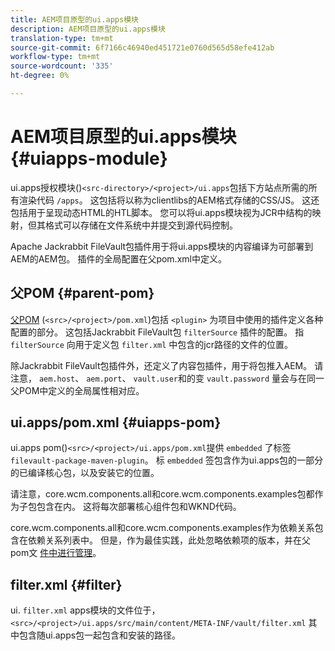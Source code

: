 ```yaml
---
title: AEM项目原型的ui.apps模块
description: AEM项目原型的ui.apps模块
translation-type: tm+mt
source-git-commit: 6f7166c46940ed451721e0760d565d58efe412ab
workflow-type: tm+mt
source-wordcount: '335'
ht-degree: 0%

---
```



# AEM项目原型的ui.apps模块 {#uiapps-module}

ui.apps授权模块()`<src-directory>/<project>/ui.apps`包括下方站点所需的所有渲染代码 `/apps`。 这包括将以称为clientlibs的AEM格式存储的CSS/JS。 这还包括用于呈现动态HTML的HTL脚本。 您可以将ui.apps模块视为JCR中结构的映射，但其格式可以存储在文件系统中并提交到源代码控制。

Apache Jackrabbit FileVault包插件用于将ui.apps模块的内容编译为可部署到AEM的AEM包。 插件的全局配置在父pom.xml中定义。

## 父POM {#parent-pom}

[父POM](/help/developing/archetype/using.md#parent-pom) (`<src>/<project>/pom.xml`)包括 `<plugin>` 为项目中使用的插件定义各种配置的部分。 这包括Jackrabbit FileVault包 `filterSource` 插件的配置。 指 `filterSource` 向用于定义包 `filter.xml` 中包含的jcr路径的文件的位置。

除Jackrabbit FileVault包插件外，还定义了内容包插件，用于将包推入AEM。 请注意， `aem.host`、 `aem.port`、 `vault.user`和的变 `vault.password` 量会与在同一父POM中定义的全局属性相对应。

## ui.apps/pom.xml {#uiapps-pom}

ui.apps pom()`<src>/<project>/ui.apps/pom.xml`提供 `embedded` 了标签 `filevault-package-maven-plugin`。 标 `embedded` 签包含作为ui.apps包的一部分的已编译核心包，以及安装它的位置。

请注意，core.wcm.components.all和core.wcm.components.examples包都作为子包包含在内。 这将每次部署核心组件包和WKND代码。

core.wcm.components.all和core.wcm.components.examples作为依赖关系包含在依赖关系列表中。 但是，作为最佳实践，此处忽略依赖项的版本，并在父pom文 [件中进行管理](/help/developing/archetype/using.md#core-components)。

## filter.xml {#filter}

ui. `filter.xml` apps模块的文件位于， `<src>/<project>/ui.apps/src/main/content/META-INF/vault/filter.xml` 其中包含随ui.apps包一起包含和安装的路径。
